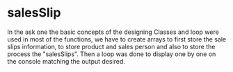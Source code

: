 # salesSlip
In the ask one the basic concepts of the designing Classes and loop were used in most of the functions, we have to create arrays to first store the sale slips information, to store product and sales person and also to store the process the "salesSlips". Then a loop was done to display one by one on the console matching the output desired.

